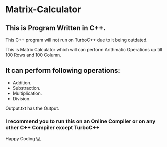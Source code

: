 # Matrix-Calculator

## This is Program Written in C++.

This C++ program will not run on TurboC++ due to it being outdated. 

This is Matrix Calculator which will can perform Arithmatic Operations up till 100 Rows and 100 Column.

## It can perform following operations:
* Addition.
* Substraction.
* Multiplication.
* Division.

Output.txt has the Output.

### I recommend you to run this on an Online Compiler or on any other C++ Compiler except TurboC++


Happy Coding :computer:
